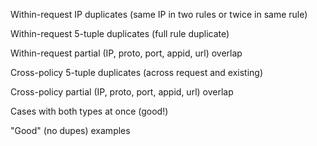 Within-request IP duplicates (same IP in two rules or twice in same rule)

Within-request 5-tuple duplicates (full rule duplicate)

Within-request partial (IP, proto, port, appid, url) overlap

Cross-policy 5-tuple duplicates (across request and existing)

Cross-policy partial (IP, proto, port, appid, url) overlap

Cases with both types at once (good!)

"Good" (no dupes) examples